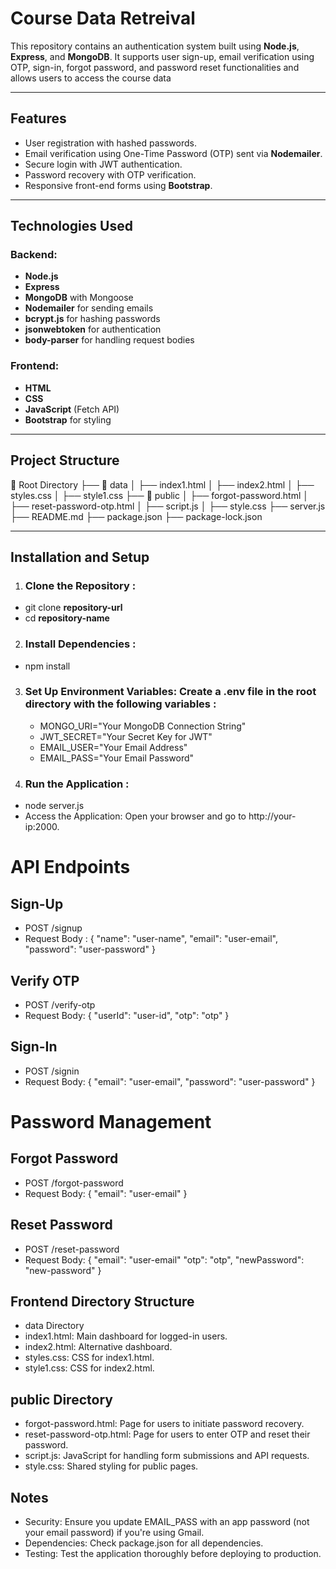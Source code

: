 # Course Data Retreival 

This repository contains an authentication system built using **Node.js**, **Express**, and **MongoDB**. It supports user sign-up, email verification using OTP, sign-in, forgot password, and password reset functionalities and allows users to access the course data 

---

## Features

* User registration with hashed passwords.
* Email verification using One-Time Password (OTP) sent via **Nodemailer**.
* Secure login with JWT authentication.
* Password recovery with OTP verification.
* Responsive front-end forms using **Bootstrap**.

---

## Technologies Used

### Backend:

* **Node.js**
* **Express**
* **MongoDB** with Mongoose
* **Nodemailer** for sending emails
* **bcrypt.js** for hashing passwords
* **jsonwebtoken** for authentication
* **body-parser** for handling request bodies

### Frontend:

* **HTML**
* **CSS**
* **JavaScript** (Fetch API)
* **Bootstrap** for styling

---

## Project Structure

📁 Root Directory
├── 📁 data
│   ├── index1.html
│   ├── index2.html
│   ├── styles.css
│   ├── style1.css
├── 📁 public
│   ├── forgot-password.html
│   ├── reset-password-otp.html
│   ├── script.js
│   ├── style.css
├── server.js
├── README.md
├── package.json
├── package-lock.json

---

## Installation and Setup

1. ### Clone the Repository :
 - git clone **repository-url**
 - cd **repository-name**

2. ### Install Dependencies :
- npm install

3. ### Set Up Environment Variables: Create a .env file in the root directory with the following variables :
     - MONGO_URI="Your MongoDB Connection String"
     - JWT_SECRET="Your Secret Key for JWT"
     - EMAIL_USER="Your Email Address"
     - EMAIL_PASS="Your Email Password"

4. ### Run the Application :
* node server.js
* Access the Application: Open your browser and go to http://your-ip:2000.
# API Endpoints

 ## Sign-Up
* POST /signup
* Request Body :
{
  "name": "user-name", 
  "email": "user-email", 
  "password": "user-password"
}

## Verify OTP

* POST /verify-otp
* Request Body:
{
  "userId": "user-id", 
  "otp": "otp"
}

## Sign-In

* POST /signin
* Request Body:
{
  "email": "user-email", 
  "password": "user-password"
}

# Password Management

## Forgot Password

* POST /forgot-password
* Request Body:
{
  "email": "user-email"
}

## Reset Password

* POST /reset-password
* Request Body:
{
  "email": "user-email"
  "otp": "otp", 
  "newPassword": "new-password"
}

## Frontend Directory Structure

* data Directory
* index1.html: Main dashboard for logged-in users.
* index2.html: Alternative dashboard.
* styles.css: CSS for index1.html.
* style1.css: CSS for index2.html.

## public Directory

* forgot-password.html: Page for users to initiate password recovery.
* reset-password-otp.html: Page for users to enter OTP and reset their password.
* script.js: JavaScript for handling form submissions and API requests.
* style.css: Shared styling for public pages.

## Notes

* Security: Ensure you update EMAIL_PASS with an app password (not your email password) if you're using Gmail.
* Dependencies: Check package.json for all dependencies.
* Testing: Test the application thoroughly before deploying to production.
